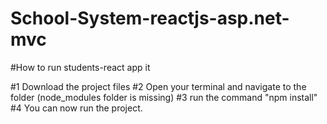 # School-System-reactjs-asp.net-mvc


#How to run students-react app it

#1 Download the project files
#2 Open your terminal and navigate to the folder
(node_modules folder is missing)
#3 run the command "npm install"
#4 You can now run the project.
